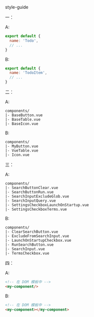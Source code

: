 style-guide

一：

A: 
``` js
export default {
  name: 'Todo',
  // ...
}
```

B: 
``` js
export default {
  name: 'TodoItem',
  // ...
}
```


二：

A: 
```
components/
|- BaseButton.vue
|- BaseTable.vue
|- BaseIcon.vue
```

B: 
```
components/
|- MyButton.vue
|- VueTable.vue
|- Icon.vue
```

三：

A: 
```
components/
|- SearchButtonClear.vue
|- SearchButtonRun.vue
|- SearchInputExcludeGlob.vue
|- SearchInputQuery.vue
|- SettingsCheckboxLaunchOnStartup.vue
|- SettingsCheckboxTerms.vue
```

B:
```
components/
|- ClearSearchButton.vue
|- ExcludeFromSearchInput.vue
|- LaunchOnStartupCheckbox.vue
|- RunSearchButton.vue
|- SearchInput.vue
|- TermsCheckbox.vue
```

四：

A: 
``` html
<!-- 在 DOM 模板中 -->
<my-component/>
```

B:
``` html
<!-- 在 DOM 模板中 -->
<my-component></my-component>
```